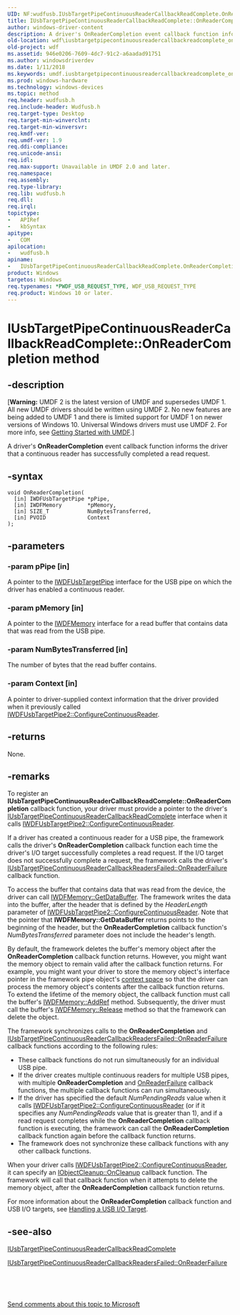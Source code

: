 ```yaml
---
UID: NF:wudfusb.IUsbTargetPipeContinuousReaderCallbackReadComplete.OnReaderCompletion
title: IUsbTargetPipeContinuousReaderCallbackReadComplete::OnReaderCompletion method
author: windows-driver-content
description: A driver's OnReaderCompletion event callback function informs the driver that a continuous reader has successfully completed a read request.
old-location: wdf\iusbtargetpipecontinuousreadercallbackreadcomplete_onreadercompletion.htm
old-project: wdf
ms.assetid: 946e0206-7609-4dc7-91c2-a6aadad91751
ms.author: windowsdriverdev
ms.date: 1/11/2018
ms.keywords: umdf.iusbtargetpipecontinuousreadercallbackreadcomplete_onreadercompletion, OnReaderCompletion method, wudfusb/IUsbTargetPipeContinuousReaderCallbackReadComplete::OnReaderCompletion, IUsbTargetPipeContinuousReaderCallbackReadComplete, IUsbTargetPipeContinuousReaderCallbackReadComplete interface, OnReaderCompletion method, UMDFUSBref_a221433f-9a32-4205-8f12-a0c891dbe8bf.xml, IUsbTargetPipeContinuousReaderCallbackReadComplete::OnReaderCompletion, OnReaderCompletion, wdf.iusbtargetpipecontinuousreadercallbackreadcomplete_onreadercompletion, OnReaderCompletion method, IUsbTargetPipeContinuousReaderCallbackReadComplete interface
ms.prod: windows-hardware
ms.technology: windows-devices
ms.topic: method
req.header: wudfusb.h
req.include-header: Wudfusb.h
req.target-type: Desktop
req.target-min-winverclnt: 
req.target-min-winversvr: 
req.kmdf-ver: 
req.umdf-ver: 1.9
req.ddi-compliance: 
req.unicode-ansi: 
req.idl: 
req.max-support: Unavailable in UMDF 2.0 and later.
req.namespace: 
req.assembly: 
req.type-library: 
req.lib: wudfusb.h
req.dll: 
req.irql: 
topictype: 
-	APIRef
-	kbSyntax
apitype: 
-	COM
apilocation: 
-	wudfusb.h
apiname: 
-	IUsbTargetPipeContinuousReaderCallbackReadComplete.OnReaderCompletion
product: Windows
targetos: Windows
req.typenames: *PWDF_USB_REQUEST_TYPE, WDF_USB_REQUEST_TYPE
req.product: Windows 10 or later.
---
```


# IUsbTargetPipeContinuousReaderCallbackReadComplete::OnReaderCompletion method


## -description


<p class="CCE_Message">[<b>Warning:</b> UMDF 2 is the latest version of UMDF and supersedes UMDF 1.  All new UMDF drivers should be written using UMDF 2.  No new features are being added to UMDF 1 and there is limited support for UMDF 1 on newer versions of Windows 10.  Universal Windows drivers must use UMDF 2.  For more info, see <a href="https://docs.microsoft.com/en-us/windows-hardware/drivers/wdf/getting-started-with-umdf-version-2">Getting Started with UMDF</a>.]

A driver's <b>OnReaderCompletion</b> event callback function informs the driver that a continuous reader has successfully completed a read request.


## -syntax


````
void OnReaderCompletion(
  [in] IWDFUsbTargetPipe *pPipe,
  [in] IWDFMemory        *pMemory,
  [in] SIZE_T            NumBytesTransferred,
  [in] PVOID             Context
);
````


## -parameters




### -param pPipe [in]

A pointer to the <a href="..\wudfusb\nn-wudfusb-iwdfusbtargetpipe.md">IWDFUsbTargetPipe</a> interface for the USB pipe on which the driver has enabled a continuous reader.


### -param pMemory [in]

A pointer to the <a href="..\wudfddi\nn-wudfddi-iwdfmemory.md">IWDFMemory</a> interface for a read buffer that contains data that was read from the USB pipe.


### -param NumBytesTransferred [in]

The number of bytes that the read buffer contains.


### -param Context [in]

A pointer to driver-supplied context information that the driver provided when it previously called <a href="https://msdn.microsoft.com/library/windows/hardware/ff560395">IWDFUsbTargetPipe2::ConfigureContinuousReader</a>.


## -returns


None.



## -remarks


To register an <b>IUsbTargetPipeContinuousReaderCallbackReadComplete::OnReaderCompletion</b> callback function, your driver must provide a pointer to the driver's <a href="..\wudfusb\nn-wudfusb-iusbtargetpipecontinuousreadercallbackreadcomplete.md">IUsbTargetPipeContinuousReaderCallbackReadComplete</a> interface when it calls <a href="https://msdn.microsoft.com/library/windows/hardware/ff560395">IWDFUsbTargetPipe2::ConfigureContinuousReader</a>.

If a driver has created a continuous reader for a USB pipe, the framework calls the driver's <b>OnReaderCompletion</b> callback function each time the driver's I/O target successfully completes a read request. If the I/O target does not successfully complete a request, the framework calls the driver's <a href="https://msdn.microsoft.com/library/windows/hardware/ff556915">IUsbTargetPipeContinuousReaderCallbackReadersFailed::OnReaderFailure</a> callback function. 

To access the buffer that contains data that was read from the device, the driver can call <a href="https://msdn.microsoft.com/library/windows/hardware/ff560152">IWDFMemory::GetDataBuffer</a>. The framework writes the data into the buffer, after the header that is defined by the <i>HeaderLength</i> parameter of <a href="https://msdn.microsoft.com/library/windows/hardware/ff560395">IWDFUsbTargetPipe2::ConfigureContinuousReader</a>. Note that the pointer that <b>IWDFMemory::GetDataBuffer</b> returns points to the beginning of the header, but the <b>OnReaderCompletion</b> callback function's <i>NumBytesTransferred</i> parameter does not include the header's length.

By default, the framework deletes the buffer's memory object after the <b>OnReaderCompletion</b> callback function returns. However, you might want the memory object to remain valid after the callback function returns. For example, you might want your driver to store the memory object's interface pointer in the framework pipe object's <a href="https://msdn.microsoft.com/9b543d5d-ed6d-4440-b5ad-aefca69dd489">context space</a> so that the driver can process the memory object's contents after the callback function returns. To extend the lifetime of the memory object, the callback function must call the buffer's <a href="https://docs.microsoft.com/en-us/windows-hardware/drivers/wdf/umdf-based-on-com-subset">IWDFMemory::AddRef</a> method. Subsequently, the driver must call the buffer's <a href="https://docs.microsoft.com/en-us/windows-hardware/drivers/wdf/umdf-based-on-com-subset">IWDFMemory::Release</a> method so that the framework can delete the object.

The framework synchronizes calls to the <b>OnReaderCompletion</b> and <a href="https://msdn.microsoft.com/library/windows/hardware/ff556915">IUsbTargetPipeContinuousReaderCallbackReadersFailed::OnReaderFailure</a> callback functions according to the following rules:
<ul>
<li>
These callback functions do not run simultaneously for an individual USB pipe.

</li>
<li>
If the driver creates multiple continuous readers for multiple USB pipes, with multiple <b>OnReaderCompletion</b> and <a href="https://msdn.microsoft.com/ad91208e-e57a-4b80-b1a1-13b9f7eb1119">OnReaderFailure</a> callback functions, the multiple callback functions can run simultaneously.

</li>
<li>
If the driver has specified the default <i>NumPendingReads</i> value when it calls <a href="https://msdn.microsoft.com/library/windows/hardware/ff560395">IWDFUsbTargetPipe2::ConfigureContinuousReader</a> (or if it specifies any <i>NumPendingReads</i> value that is greater than 1), and if a read request completes while the <b>OnReaderCompletion</b> callback function is executing, the framework can call the <b>OnReaderCompletion</b> callback function again before the callback function returns.

</li>
<li>
The framework does not synchronize these callback functions with any other callback functions.

</li>
</ul>When your driver calls <a href="https://msdn.microsoft.com/library/windows/hardware/ff560395">IWDFUsbTargetPipe2::ConfigureContinuousReader</a>, it can specify an <a href="https://msdn.microsoft.com/library/windows/hardware/ff556760">IObjectCleanup::OnCleanup</a> callback function. The framework will call that callback function when it attempts to delete the memory object, after the <b>OnReaderCompletion</b> callback function returns. 

For more information about the <b>OnReaderCompletion</b> callback function and USB I/O targets, see <a href="https://docs.microsoft.com/en-us/windows-hardware/drivers/wdf/usb-i-o-targets-in-umdf">Handling a USB I/O Target</a>.



## -see-also

<a href="..\wudfusb\nn-wudfusb-iusbtargetpipecontinuousreadercallbackreadcomplete.md">IUsbTargetPipeContinuousReaderCallbackReadComplete</a>

<a href="https://msdn.microsoft.com/library/windows/hardware/ff556915">IUsbTargetPipeContinuousReaderCallbackReadersFailed::OnReaderFailure</a>

 

 

<a href="mailto:wsddocfb@microsoft.com?subject=Documentation%20feedback [wdf\wdf]:%20IUsbTargetPipeContinuousReaderCallbackReadComplete::OnReaderCompletion method%20 RELEASE:%20(1/11/2018)&amp;body=%0A%0APRIVACY STATEMENT%0A%0AWe use your feedback to improve the documentation. We don't use your email address for any other purpose, and we'll remove your email address from our system after the issue that you're reporting is fixed. While we're working to fix this issue, we might send you an email message to ask for more info. Later, we might also send you an email message to let you know that we've addressed your feedback.%0A%0AFor more info about Microsoft's privacy policy, see http://privacy.microsoft.com/en-us/default.aspx." title="Send comments about this topic to Microsoft">Send comments about this topic to Microsoft</a>

